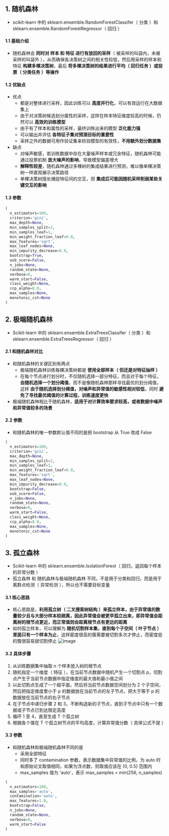 ## 1. 随机森林

- scikit-learn 中的 sklearn.ensemble.RandomForestClassifer（ 分类 ）和 sklearn.ensemble.RandomForestRegressor（ 回归 ）

#### 1.1 基础介绍

- 随机森林会 **同时对 样本 和 特征 进行有放回的采样**（ 被采样的叫袋内，未被采样的叫袋外 ），从而确保各决策树之间的相关性较低，然后用采样的样本和特征 **构建多棵决策树**，最后 **将多棵决策树的结果进行平均（ 回归任务 ）或投票（ 分类任务 ）等操作**

#### 1.2 优缺点

- 优点
  - 都是对整体进行采样，因此训练可以 **高度并行化**，可以有效运行在大数据集上
  - 由于对决策树候选划分属性的采样，这样在样本特征维度较高的时候，仍然可以 **高效的训练模型**
  - 由于有了样本和属性的采样，最终训练出来的模型 **泛化能力强**
  - 可以输出并评估 **各特征子集对预测目标的重要性**
  - 采样之外的数据可用作验证集来检验模型的有效性，**不用额外划分数据集**
- 缺点
  - 对噪声敏感，若训练数据中存在大量噪声样本或冗余特征，随机森林可能通过投票机制 **放大噪声的影响**，导致模型偏差增大
  - **解释性较差**，随机森林通过多棵树的集成结果进行预测，难以像单棵决策树一样直观展示决策路径
  - 单棵决策树擅长捕捉特征间的交互，但 **集成后可能因随机采样削弱某些关键交互的影响**

#### 1.3 参数

```python
(
  n_estimators=100,
  criterion='gini',
  max_depth=None,
  min_samples_split=2,
  min_samples_leaf=1,
  min_weight_fraction_leaf=0.0,
  max_features='sqrt',
  max_leaf_nodes=None,
  min_impurity_decrease=0.0,
  bootstrap=True,
  oob_score=False,
  n_jobs=None,
  random_state=None,
  verbose=0,
  warm_start=False,
  class_weight=None,
  ccp_alpha=0.0,
  max_samples=None,
  monotonic_cst=None
)
```

## 2. 极端随机森林

- Scikit-learn 中的 sklearn.ensemble.ExtraTreesClassifer（ 分类 ）和 sklearn.ensemble.ExtraTreesRegressor（ 回归 ）

#### 2.1 和随机森林对比

- 和随机森林的关键区别有两点
  - 极端随机森林训练每棵决策树都是 **使用全部样本（ 但还是对特征抽样 ）**
  - 在每个节点进行划分时，不仅随机选择一部分特征，而且对于每个特征，**会随机选择一个划分阈值**，而不是像随机森林那样寻找最优的划分阈值，这样 **由于随机选择划分阈值，对噪声和异常值的敏感性相对较低**，同时 **避免了寻找最优阈值的计算过程，训练速度更快**
- 极端随机森林相比于随机森林，**适用于对计算效率要求较高，或者数据中噪声和异常值较多的场景**

#### 2.2 参数

- 和随机森林的唯一参数默认值不同的是把 bootstrap 从 True 改成 False

```python
(
  n_estimators=100,
  criterion='gini',
  max_depth=None,
  min_samples_split=2,
  min_samples_leaf=1,
  min_weight_fraction_leaf=0.0,
  max_features='sqrt',
  max_leaf_nodes=None,
  min_impurity_decrease=0.0,
  bootstrap=False,
  oob_score=False,
  n_jobs=None,
  random_state=None,
  verbose=0,
  warm_start=False,
  class_weight=None,
  ccp_alpha=0.0,
  max_samples=None,
  monotonic_cst=None
)
```

## 3. 孤立森林

- Scikit-learn 中的 sklearn.ensemble.IsolationForest（ 回归，返回每个样本的异常分数 ）
- 孤立森林 和 随机森林与极端随机森林 不同，不是用于分类和回归，而是用于离群点检测（ 异常检测 ），所以也不需要目标变量

#### 3.1 核心思路

- 核心思路是，**利用孤立树（ 二叉搜索树结构 ）来孤立样本，由于异常值的数量较少且与大部分样本较疏离，因此异常值会被更早孤立出来，即异常值会距离树的根节点更近，而正常值则会距离根节点有更远的距离**
- 如何孤立样本，可以理解为 **随机切割样本集，直到每个子空间（ 叶子节点 ）里面只有一个样本为止**，这样密度很高的簇需要被切割多次才停止，而密度低的簇很容易就切割停止
  ![image](https://github.com/user-attachments/assets/8943d0f4-eb3c-4c3a-bb62-8d7b7c4f21ab)

#### 3.2 具体步骤

1. 从训练数据集中抽取 n 个样本放入树的根节点
2. 随机指定一个维度（ 特征 ），在当前节点数据中随机产生一个切割点 p，切割点产生于当前节点数据中指定维度的最大值和最小值之间
3. 以此切割点生成了一个超平面，然后将当前节点数据空间划分为 2 个子空间，然后把指定维度里小于 p 的数据放在当前节点的左子节点，把大于等于 p 的数据放在当前节点的右子节点
4. 在子节点中递归步骤 2 和 3，不断构造新的子节点，直到子节点中只有一个数据或子节点已到达限定高度
5. 循环 1 至 4，直至生成 T 个孤立树
6. 根据各个值在 T 个孤立树节点的平均高度，计算异常值分数（ 具体公式不提 ）

#### 3.3 参数

- 和随机森林和极端随机森林不同的是
  - 采用全部特征
  - 同时多了 contamination 参数，表示数据集中异常值的比例，为 auto 时和原始论文取值相同，如果为浮点数，则取值应该在 (0, 0.5] 范围内
  - max_samples 值为 'auto'，表示 max_samples = min(256, n_samples)

```python
(
  n_estimators=100,
  max_samples='auto',
  contamination='auto',
  max_features=1.0,
  bootstrap=False,
  n_jobs=None,
  random_state=None,
  verbose=0,
  warm_start=False
)
```
